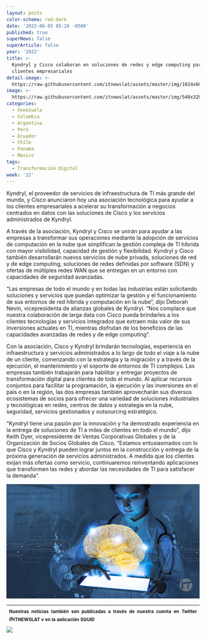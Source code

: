 ```yaml
---
layout: posts
color-schema: red-dark
date: '2022-06-03 05:26 -0500'
published: true
superNews: false
superArticle: false
year: '2022'
title: >-
  Kyndryl y Cisco colaboran en soluciones de redes y edge computing para
  clientes empresariales
detail-image: >-
  https://raw.githubusercontent.com/itnewslat/assets/master/img/1024x680/Redes-inteligentes-cisco-g.jpg
image: >-
  https://raw.githubusercontent.com/itnewslat/assets/master/img/540x320/Redes-inteligentes-cisco-p.jpg
categories:
  - Venezuela
  - Colombia
  - Argentina
  - Perú
  - Ecuador
  - Chile
  - Panama
  - Mexico
tags:
  - Transformación Digital
week: '22'
---
```

Kyndryl, el proveedor de servicios de infraestructura de TI más grande del mundo, y Cisco anunciaron hoy una asociación tecnológica para ayudar a los clientes empresariales a acelerar su transformación a negocios centrados en datos con las soluciones de Cisco y los servicios administrados de Kyndryl.

A través de la asociación, Kyndryl y Cisco se unirán para ayudar a las empresas a transformar sus operaciones mediante la adopción de servicios de computación en la nube que simplifican la gestión compleja de TI híbrida con mayor visibilidad, capacidad de gestión y flexibilidad. Kyndryl y Cisco también desarrollarán nuevos servicios de nube privada, soluciones de red y de edge computing, soluciones de redes definidas por software (SDN) y ofertas de múltiples redes WAN que se entregan en un entorno con capacidades de seguridad avanzadas.

“Las empresas de todo el mundo y en todas las industrias están solicitando soluciones y servicios que puedan optimizar la gestión y el funcionamiento de sus entornos de red híbrida y computación en la nube”, dijo Deborah Nevin, vicepresidenta de alianzas globales de Kyndryl. “Nos complace que nuestra colaboración de larga data con Cisco pueda brindarles a los clientes tecnologías y servicios integrados que extraen más valor de sus inversiones actuales en TI, mientras disfrutan de los beneficios de las capacidades avanzadas de redes y de edge computing”.

Con la asociación, Cisco y Kyndryl brindarán tecnologías, experiencia en infraestructura y servicios administrados a lo largo de todo el viaje a la nube de un cliente, comenzando con la estrategia y la migración y a través de la ejecución, el mantenimiento y el soporte de entornos de TI complejos. Las empresas también trabajarán para habilitar y entregar proyectos de transformación digital para clientes de todo el mundo. Al aplicar recursos conjuntos para facilitar la programación, la ejecución y las inversiones en el país o en la región, las dos empresas también aprovecharán sus diversos ecosistemas de socios para ofrecer una variedad de soluciones industriales y tecnológicas en redes, centros de datos y estrategia en la nube, seguridad, servicios gestionados y outsourcing estratégico.

“Kyndryl tiene una pasión por la innovación y ha demostrado experiencia en la entrega de soluciones de TI a miles de clientes en todo el mundo”, dijo Keith Dyer, vicepresidente de Ventas Corporativas Globales y de la Organización de Socios Globales de Cisco. “Estamos entusiasmados con lo que Cisco y Kyndryl pueden lograr juntos en la construcción y entrega de la próxima generación de servicios administrados. A medida que los clientes exijan más ofertas como servicio, continuaremos reinventando aplicaciones que transformen las redes y abordar las necesidades de TI para satisfacer la demanda”.

![](https://raw.githubusercontent.com/itnewslat/assets/master/img/540x320/Redes-inteligentes-cisco-p.jpg)

<table style="height: 42px;" width="569">
<tbody>
<tr>
<td style="text-align: justify;"><sub><strong>Nuestras noticias también son publicadas a través de nuestra cuenta en Twitter <a href="https://twitter.com/itnewslat?lang=es">@ITNEWSLAT</a> y en la aplicación <a href="https://squidapp.co/en/">SQUID</a></strong></sub></td>
</tr>
</tbody>
</table>

<img src="https://tracker.metricool.com/c3po.jpg?hash=56f88a41e39ab42c063cc51676587a04"/>